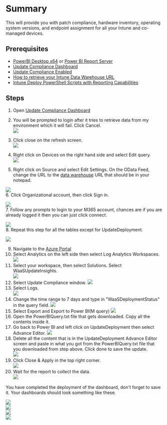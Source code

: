 # Summary
This will provide you with patch compliance, hardware inventory, operating system versions, and endpoint assignment for all your Intune and co-managed devices.

## Prerequisites
* [PowerBI Desktop x64](https://www.microsoft.com/en-us/download/details.aspx?id=58494) or [Power BI Report Server](https://powerbi.microsoft.com/en-us/report-server/)
* [Update Compliance Dashboard](https://github.com/mattnovitsch/M365/blob/main/UpdateComplianceDashboard.pbit)
* [Update Compliance Enabled](https://github.com/mattnovitsch/M365/wiki/Enabling-Update-Compliance)
* [How to retrieve your Intune Data Warehouse URL](https://github.com/mattnovitsch/M365/wiki/How-to-retrieve-your-Intune-Data-Warehouse-URL)
* [Intune Deploy PowerShell Scripts with Reporting Capabilities](https://github.com/mattnovitsch/M365/wiki/Intune---Deploy-PowerShell-Scripts-with-Reporting-Capabilities)

## Steps
1. Open [Update Compliance Dashboard](https://github.com/mattnovitsch/M365/blob/main/UpdateComplianceDashboard.pbit)
2. You will be prompted to login after it tries to retrieve data from my environment which it will fail. Click Cancel. <BR>
![](https://github.com/mattnovitsch/M365/blob/main/UCD1.jpg)

3. Click close on the refresh screen.<BR>
![](https://github.com/mattnovitsch/M365/blob/main/UCD2.jpg)

4. Right click on Devices on the right hand side and select Edit query.<BR>
![](https://github.com/mattnovitsch/M365/blob/main/UCD3.jpg)

5. Right click on Source and select Edit Settings. On the OData Feed, change the URL to the [data warehouse](https://github.com/mattnovitsch/M365/wiki/How-to-retrieve-your-Intune-Data-Warehouse-URL) URL that should be in your notepad.<BR>

![](https://github.com/mattnovitsch/M365/blob/main/UCD4.jpg)
<BR>
6. Click Organizational account, then click Sign in. <BR>

![](https://github.com/mattnovitsch/M365/blob/main/UCD5.jpg)
<BR>
7. Follow any prompts to login to your M365 account, chances are if you are already logged it then you can just click connect. <BR>

![](https://github.com/mattnovitsch/M365/blob/main/UCD6.jpg)
<BR>
8. Repeat this step for all the tables except for UpdateDeployment.

![](https://github.com/mattnovitsch/M365/blob/main/UCD7.jpg)
<BR>

9. Navigate to the [Azure Portal](https://portal.azure.com/#allservices)
10. Select Analytics on the left side then select Log Analytics Workspaces.<BR>
![](https://github.com/mattnovitsch/M365/blob/main/UC2.jpg)
11. Select your workspace, then select Solutions. Select WaaSUpdateInsights.<BR>
![](https://github.com/mattnovitsch/M365/blob/main/UC3.jpg)
12. Select Update Compliance window.
![](https://github.com/mattnovitsch/M365/blob/main/UCD8.jpg)
13. Select Logs. <BR>
![](https://github.com/mattnovitsch/M365/blob/main/UCD9.jpg)
14. Change the time range to 7 days and type in "WaaSDeploymentStatus" in the query field.
![](https://github.com/mattnovitsch/M365/blob/main/UCD10.jpg)
15. Select Export and Export to Power BI(M query)
![](https://github.com/mattnovitsch/M365/blob/main/UCD11.jpg)
16. Open the PowerBIQuery.txt file that gets downloaded. Copy all the contents inside it.
17. Go back to Power BI and left click on UpdateDeployment then select Advance Editor.
![](https://github.com/mattnovitsch/M365/blob/main/UCD12.jpg)
18. Delete all the content that is in the UpdateDeployment Advance Editor screen and paste in what you got from the PowerBIQuery.txt file that you downloaded from step above. Click done to save the update. <BR>
![](https://github.com/mattnovitsch/M365/blob/main/UCD13.jpg)
19. Click Close & Apply in the top right corner. <BR>
![](https://github.com/mattnovitsch/M365/blob/main/UCD14.jpg)
20. Wait for the report to collect the data. <BR>
![](https://github.com/mattnovitsch/M365/blob/main/UCD15.jpg)

You have completed the deployment of the dashboard, don't forget to save it. Your dashboards should look something like these.

![](https://github.com/mattnovitsch/M365/blob/main/UCD16.jpg) <BR>
![](https://github.com/mattnovitsch/M365/blob/main/UCD17.jpg) <BR>
![](https://github.com/mattnovitsch/M365/blob/main/UCD18.jpg) <BR>
![](https://github.com/mattnovitsch/M365/blob/main/UCD19.jpg) <BR>